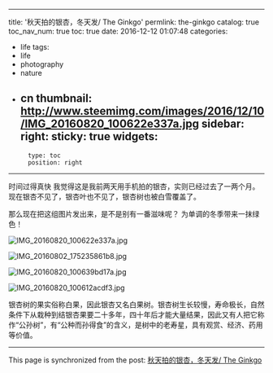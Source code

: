 
---
title: '秋天拍的银杏，冬天发/ The Ginkgo'
permlink: the-ginkgo
catalog: true
toc_nav_num: true
toc: true
date: 2016-12-12 01:07:48
categories:
- life
tags:
- life
- photography
- nature
- cn
thumbnail: http://www.steemimg.com/images/2016/12/10/IMG_20160820_100622e337a.jpg
sidebar:
    right:
        sticky: true
widgets:
    -
        type: toc
        position: right
---


时间过得真快
我觉得这是我前两天用手机拍的银杏，实则已经过去了一两个月。
现在银杏不见了，银杏叶也不见了，银杏树也被白雪覆盖了。

那么现在把这组图片发出来，是不是别有一番滋味呢？
为单调的冬季带来一抹绿色！

![IMG_20160820_100622e337a.jpg](http://www.steemimg.com/images/2016/12/10/IMG_20160820_100622e337a.jpg)

![IMG_20160802_175235861b8.jpg](http://www.steemimg.com/images/2016/12/11/IMG_20160802_175235861b8.jpg)

![IMG_20160820_100639bd17a.jpg](http://www.steemimg.com/images/2016/12/11/IMG_20160820_100639bd17a.jpg)

![IMG_20160820_100612acdf3.jpg](http://www.steemimg.com/images/2016/12/10/IMG_20160820_100612acdf3.jpg)

银杏树的果实俗称白果，因此银杏又名白果树。银杏树生长较慢，寿命极长，自然条件下从栽种到结银杏果要二十多年，四十年后才能大量结果，因此又有人把它称作“公孙树”，有“公种而孙得食”的含义，是树中的老寿星，具有观赏、经济、药用等价值。

- - -

This page is synchronized from the post: [秋天拍的银杏，冬天发/ The Ginkgo](https://steemit.com/@oflyhigh/the-ginkgo)
